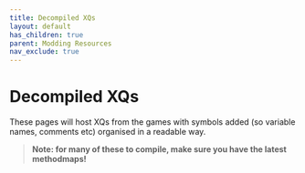 ```yaml
---
title: Decompiled XQs
layout: default
has_children: true
parent: Modding Resources
nav_exclude: true
---
```


# Decompiled XQs
These pages will host XQs from the games with symbols added (so variable names, comments etc) organised in a readable way.
> **Note: for many of these to compile, make sure you have the latest methodmaps!**
